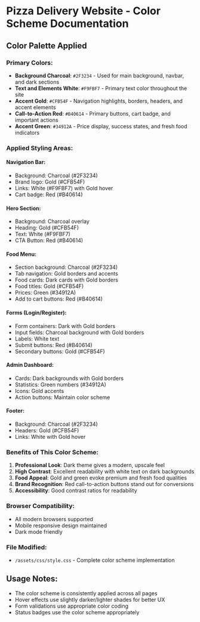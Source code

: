 # Pizza Delivery Website - Color Scheme Documentation

## Color Palette Applied

### Primary Colors:
- **Background Charcoal**: `#2F3234` - Used for main background, navbar, and dark sections
- **Text and Elements White**: `#F9FBF7` - Primary text color throughout the site
- **Accent Gold**: `#CFB54F` - Navigation highlights, borders, headers, and accent elements
- **Call-to-Action Red**: `#B40614` - Primary buttons, cart badge, and important actions
- **Accent Green**: `#34912A` - Price display, success states, and fresh food indicators

### Applied Styling Areas:

#### Navigation Bar:
- Background: Charcoal (#2F3234)
- Brand logo: Gold (#CFB54F)
- Links: White (#F9FBF7) with Gold hover
- Cart badge: Red (#B40614)

#### Hero Section:
- Background: Charcoal overlay
- Heading: Gold (#CFB54F)
- Text: White (#F9FBF7)
- CTA Button: Red (#B40614)

#### Food Menu:
- Section background: Charcoal (#2F3234)
- Tab navigation: Gold borders and accents
- Food cards: Dark cards with Gold borders
- Food titles: Gold (#CFB54F)
- Prices: Green (#34912A)
- Add to cart buttons: Red (#B40614)

#### Forms (Login/Register):
- Form containers: Dark with Gold borders
- Input fields: Charcoal background with Gold borders
- Labels: White text
- Submit buttons: Red (#B40614)
- Secondary buttons: Gold (#CFB54F)

#### Admin Dashboard:
- Cards: Dark backgrounds with Gold borders
- Statistics: Green numbers (#34912A)
- Icons: Gold accents
- Action buttons: Maintain color scheme

#### Footer:
- Background: Charcoal (#2F3234)
- Headers: Gold (#CFB54F)
- Links: White with Gold hover

### Benefits of This Color Scheme:
1. **Professional Look**: Dark theme gives a modern, upscale feel
2. **High Contrast**: Excellent readability with white text on dark backgrounds
3. **Food Appeal**: Gold and green evoke premium and fresh food qualities
4. **Brand Recognition**: Red call-to-action buttons stand out for conversions
5. **Accessibility**: Good contrast ratios for readability

### Browser Compatibility:
- All modern browsers supported
- Mobile responsive design maintained
- Dark mode friendly

### File Modified:
- `/assets/css/style.css` - Complete color scheme implementation

## Usage Notes:
- The color scheme is consistently applied across all pages
- Hover effects use slightly darker/lighter shades for better UX
- Form validations use appropriate color coding
- Status badges use the color scheme appropriately
